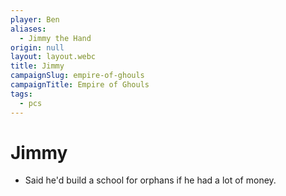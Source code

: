 ```yaml
---
player: Ben
aliases:
  - Jimmy the Hand
origin: null
layout: layout.webc
title: Jimmy
campaignSlug: empire-of-ghouls
campaignTitle: Empire of Ghouls
tags:
  - pcs
---
```

# Jimmy

- Said he'd build a school for orphans if he had a lot of money.
